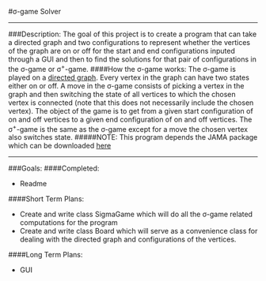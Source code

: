 #σ-game Solver

---
###Description:
The goal of this project is to create a program that can take a directed graph and two configurations to
represent whether the vertices of the graph are on or off for the start and end configurations inputed
through a GUI and then to find the solutions for that pair of configurations in the σ-game or σ<sup>+</sup>-game.
####How the σ-game works:
The σ-game is played on a [directed graph](https://en.wikipedia.org/wiki/Directed_graph). Every vertex in the
graph can have two states either on or off. A move in the σ-game consists of picking a vertex in the graph and
then switching the state of all vertices to which the chosen vertex is connected (note that this does not
necessarily include the chosen vertex). The object of the game is to get from a given start configuration
of on and off vertices to a given end configuration of on and off vertices. The σ<sup>+</sup>-game is the same
as the σ-game except for a move the chosen vertex also switches state.
#####NOTE: This program depends the JAMA package which can be downloaded <a href="http://math.nist.gov/javanumerics/jama">here</a>

---
###Goals:
####Completed:
* Readme

####Short Term Plans:
* Create and write class SigmaGame which will do all the σ-game related computations for the program
* Create and write class Board which will serve as a convenience class for dealing with the directed graph and
configurations of the vertices.

####Long Term Plans:
* GUI